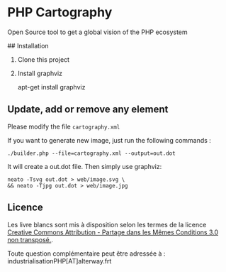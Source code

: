 # PHP Cartography

Open Source tool to get a global vision of the PHP ecosystem

## Installation

1. Clone this project
2. Install graphviz

    apt-get install graphviz

## Update, add or remove any element

Please modify the file `cartography.xml`

If you want to generate new image, just run the following commands :

    ./builder.php --file=cartography.xml --output=out.dot 

It will create a out.dot file. Then simply use graphviz:

    neato -Tsvg out.dot > web/image.svg \
    && neato -Tjpg out.dot > web/image.jpg

## Licence

Les livre blancs sont mis à disposition selon les termes de la licence [Creative Commons Attribution - Partage dans les Mêmes Conditions 3.0 non transposé.](http://creativecommons.org/licenses/by-sa/3.0/deed.fr).

Toute question complémentaire peut être adressée à : industrialisationPHP[AT]alterway.frt

